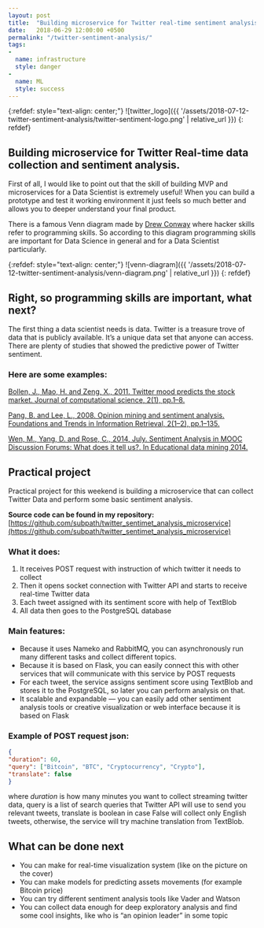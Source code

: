 ```yaml
---
layout: post
title:  "Building microservice for Twitter real-time sentiment analysis"
date:   2018-06-29 12:00:00 +0500
permalink: "/twitter-sentiment-analysis/"
tags:
- 
  name: infrastructure
  style: danger
-
  name: ML
  style: success
---
```


{:refdef: style="text-align: center;"}
![twitter_logo]({{ '/assets/2018-07-12-twitter-sentiment-analysis/twitter-sentiment-logo.png' | relative_url }})
{: refdef}

## Building microservice for Twitter Real-time data collection and sentiment analysis.

First of all, I would like to point out that the skill of building MVP and microservices for a Data Scientist is extremely useful! When you can build a prototype and test it working environment it just feels so much better and allows you to deeper understand your final product.

There is a famous Venn diagram made by [Drew Conway](http://drewconway.com/zia/2013/3/26/the-data-science-venn-diagram) where hacker skills refer to programming skills. So according to this diagram programming skills are important for Data Science in general and for a Data Scientist particularly.

{:refdef: style="text-align: center;"}
![venn-diagram]({{ '/assets/2018-07-12-twitter-sentiment-analysis/venn-diagram.png' | relative_url }})
{: refdef}



## Right, so programming skills are important, what next?

The first thing a data scientist needs is data. Twitter is a treasure trove of data that is publicly available. It’s a unique data set that anyone can access. There are plenty of studies that showed the predictive power of Twitter sentiment.


### Here are some examples:

[Bollen, J., Mao, H. and Zeng, X., 2011. Twitter mood predicts the stock market. Journal of computational science, 2(1), pp.1–8.](https://arxiv.org/pdf/1010.3003.pdf)

[Pang, B. and Lee, L., 2008. Opinion mining and sentiment analysis. Foundations and Trends in Information Retrieval, 2(1–2), pp.1–135.](http://www.cs.cornell.edu/home/llee/omsa/omsa.pdf)

[Wen, M., Yang, D. and Rose, C., 2014, July. Sentiment Analysis in MOOC Discussion Forums: What does it tell us?. In Educational data mining 2014.](http://educationaldatamining.org/EDM2014/uploads/procs2014/long%20papers/130_EDM-2014-Full.pdf)

## Practical project

Practical project for this weekend is building a microservice that can collect Twitter Data and perform some basic sentiment analysis.

**Source code can be found in my repository:**[https://github.com/subpath/twitter_sentimet_analysis_microservice](https://github.com/subpath/twitter_sentimet_analysis_microservice)

### What it does:
1. It receives POST request with instruction of which twitter it needs to collect
2. Then it opens socket connection with Twitter API and starts to receive real-time Twitter data
3. Each tweet assigned with its sentiment score with help of TextBlob
4. All data then goes to the PostgreSQL database

### Main features:

* Because it uses Nameko and RabbitMQ, you can asynchronously run many different tasks and collect different topics.
* Because it is based on Flask, you can easily connect this with other services that will communicate with this service by POST requests
* For each tweet, the service assigns sentiment score using TextBlob and stores it to the PostgreSQL, so later you can perform analysis on that.
* It scalable and expandable — you can easily add other sentiment analysis tools or creative visualization or web interface because it is based on Flask

### Example of POST request json: 
```json
{
"duration": 60,
"query": ["Bitcoin", "BTC", "Cryptocurrency", "Crypto"],
"translate": false
}
```

where *duration* is how many minutes you want to collect streaming twitter data, query is a list of search queries that Twitter API will use to send you relevant tweets, translate is boolean in case False will collect only English tweets, otherwise, the service will try machine translation from TextBlob.

## What can be done next

* You can make for real-time visualization system (like on the picture on the cover)
* You can make models for predicting assets movements (for example Bitcoin price)
* You can try different sentiment analysis tools like Vader and Watson
* You can collect data enough for deep exploratory analysis and find some cool insights, like who is “an opinion leader” in some topic